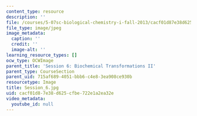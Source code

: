 ```yaml
---
content_type: resource
description: ''
file: /courses/5-07sc-biological-chemistry-i-fall-2013/cacf01d87e38d625cfbe722e1a2ea32e_Session_6.jpg
file_type: image/jpeg
image_metadata:
  caption: ''
  credit: ''
  image-alt: ''
learning_resource_types: []
ocw_type: OCWImage
parent_title: 'Session 6: Biochemical Transformations II'
parent_type: CourseSection
parent_uid: 715af689-4051-bbb6-c4e8-3ea908ce930b
resourcetype: Image
title: Session_6.jpg
uid: cacf01d8-7e38-d625-cfbe-722e1a2ea32e
video_metadata:
  youtube_id: null
---
```

